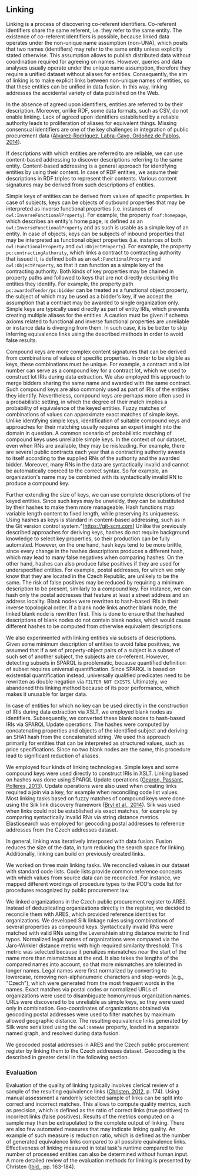 ## Linking

Linking is a process of discovering co-referent identifiers.
Co-referent identifiers share the same referent, i.e. they refer to the same entity.
The existence of co-referent identifiers is possible, because linked data operates under the non-unique name assumption (non-UNA), which posits that two names (identifiers) may refer to the same entity unless explicitly stated otherwise.
This assumption allows to publish distributed data without coordination required for agreeing on names.
However, queries and data analyses usually operate under the unique name assumption, therefore they require a unified dataset without aliases for entities.
Consequently, the aim of linking is to make explicit links between non-unique names of entities, so that these entities can be unified in data fusion.
In this way, linking addresses the accidental variety of data published on the Web.

<!-- ### Content-based addressing -->

In the absence of agreed upon identifiers, entities are referred to by their description.
Moreover, unlike RDF, some data formats, such as CSV, do not enable linking.
Lack of agreed upon identifiers established by a reliable authority leads to proliferation of aliases for equivalent things.
Missing consensual identifiers are one of the key challenges in integration of public procurement data ([Alvarez-Rodríguez, Labra-Gayo, Ordoñez de Pablos, 2014](#AlvarezRodriguez2014)).

If descriptions with which entities are referred to are reliable, we can use content-based addressing to discover descriptions referring to the same entity.
Content-based addressing is a general approach for identifying entities by using their content.
In case of RDF entities, we assume their descriptions in RDF triples to represent their contents.
Various content signatures may be derived from such descriptions of entities.

Simple keys of entities can be derived from values of specific properties.
In case of subjects, keys can be objects of outbound properties that may be interpreted as inverse functional properties (i.e. instances of `owl:InverseFunctionalProperty`).
For example, the property `foaf:homepage`, which describes an entity's home page, is defined as an `owl:InverseFunctionalProperty` and as such is usable as a simple key of an entity.
In case of objects, keys can be subjects of inbound properties that may be interpreted as functional object properties (i.e. instances of both `owl:FunctionalProperty` and `owl:ObjectProperty`).
For example, the property `pc:contractingAuthority`, which links a contract to contracting authority that issued it, is defined both as an `owl:FunctionalProperty` and `owl:ObjectProperty`, so that it can function as a simple key of the contracting authority.
Both kinds of key properties may be chained in property paths and followed to keys that are not directly describing the entities they identify.
For example, the property path `pc:awardedTender/pc:bidder` can be treated as a functional object property, the subject of which may be used as a bidder's key, if we accept the assumption that a contract may be awarded to single organization only.
Simple keys are typically used directly as part of entity IRIs, which prevents creating multiple aliases for the entities.
A caution must be given if schema axioms related to functional and inverse functional properties are unreliable or instance data is diverging from them.
In such case, it is be better to skip inferring equivalence links using the described methods in order to avoid false results.

Compound keys are more complex content signatures that can be derived from combinations of values of specific properties.
In order to be eligible as keys, these combinations must be unique.
For example, a contract and a lot number can serve as a compound key for a contract lot, which we used to construct lot IRIs during data extraction.
We also employed this approach to merge bidders sharing the same name and awarded with the same contract.
Such compound keys are also commonly used as part of IRIs of the entities they identify.
Nevertheless, compound keys are perhaps more often used in a probabilistic setting, in which the degree of their match implies a probability of equivalence of the keyed entities.
Fuzzy matches of combinations of values can approximate exact matches of simple keys.
Unlike identifying simple keys, identification of suitable compound keys and approaches for their matching usually requires an expert insight into the domain in question.
A common scenario of probabilistic matching of compound keys uses unreliable simple keys.
In the context of our dataset, even when RNs are available, they may be misleading.
For example, there are several public contracts each year that a contracting authority awards to itself according to the supplied RNs of the authority and the awarded bidder.
Moreover, many RNs in the data are syntactically invalid and cannot be automatically coerced to the correct syntax.
So for example, an organization's name may be combined with its syntactically invalid RN to produce a compound key. 

Further extending the size of keys, we can use complete descriptions of the keyed entities.
Since such keys may be unwieldy, they can be substituted by their hashes to make them more manageable.
Hash functions map variable length content to fixed length, while preserving its uniqueness.
Using hashes as keys is standard in content-based addressing, such as in the Git version control system.^[<https://git-scm.com>]
Unlike the previously described approaches for deriving keys, hashes do not require background knowledge to select key properties, so their production can be fully automated.
However, on the one hand, hash keys tend to be more brittle, since every change in the hashes descriptions produces a different hash, which may lead to many false negatives when comparing hashes.
On the other hand, hashes can also produce false positives if they are used for underspecified entities.
For example, postal addresses, for which we only know that they are located in the Czech Republic, are unlikely to be the same.
The risk of false positives may be reduced by requiring a minimum description to be present, similarly to a compound key.
For instance, we can hash only the postal addresses that feature at least a street address and an address locality.
Blank nodes were rewritten to hash-based IRIs in their inverse topological order.
If a blank node links another blank node, the linked blank node is rewritten first.
This is done to ensure that the hashed descriptions of blank nodes do not contain blank nodes, which would cause different hashes to be computed from otherwise equivalent descriptions.

We also experimented with linking entities via subsets of descriptions.
Given some minimum description of entities to avoid false positives, we assumed that if a set of property-object pairs of a subject is a subset of such set of another subject, the subjects are co-referent.
However, detecting subsets in SPARQL is problematic, because quantified definition of subset requires universal quantification.
Since SPARQL is based on existential quantification instead, universally qualified predicates need to be rewritten as double negation via `FILTER NOT EXISTS`.
Ultimately, we abandoned this linking method because of its poor performance, which makes it unusable for larger data.

In case of entities for which no key can be used directly in the construction of IRIs during data extraction via XSLT, we employed blank nodes as identifiers.
Subsequently, we converted these blank nodes to hash-based IRIs via SPARQL Update operations.
The hashes were computed by concatenating properties and objects of the identified subject and deriving an SHA1 hash from the concatenated string.
We used this approach primarily for entities that can be interpreted as structured values, such as price specifications.
Since no two blank nodes are the same, this procedure lead to significant reduction of aliases.

<!-- ### Linking technologies -->

We employed four kinds of linking technologies.
Simple keys and some compound keys were used directly to construct IRIs in XSLT.
Linking based on hashes was done using SPARQL Update operations ([Gearon, Passant, Polleres, 2013](#Gearon2013)).
Update operations were also used when creating links required a join via a key, for example when reconciling code list values.
Most linking tasks based on fuzzy matches of compound keys were done using the Silk link discovery framework ([Bryl et al., 2014](#Bryl2014)).
Silk was used when links could not be established via exact matches, for example by comparing syntactically invalid RNs via string distance metrics.
Elasticsearch was employed for geocoding postal addresses to reference addresses from the Czech addresses dataset.

In general, linking was iteratively interposed with data fusion.
Fusion reduces the size of the data, in turn reducing the search space for linking.
Additionally, linking can build on previously created links.

We worked on three main linking tasks.
We reconciled values in our dataset with standard code lists.
Code lists provide common reference concepts with which values from source data can be reconciled.
For instance, we mapped different wordings of procedure types to the PCO's code list for procedures recognized by public procurement law.

We linked organizations in the Czech public procurement register to ARES.
Instead of deduplicating organizations directly in the register, we decided to reconcile them with ARES, which provided reference identities for organizations.
We developed Silk linkage rules using combinations of several properties as compound keys.
Syntactically invalid RNs were matched with valid RNs using the Levenshtein string distance metric to find typos.
Normalized legal names of organizations were compared via the Jaro-Winkler distance metric with high required similarity threshold.
This metric was selected because it penalizes mismatches near the start of the name more than mismatches at the end.
It also takes the lengths of the compared names into account, so that more mismatches are tolerated in longer names.
Legal names were first normalized by converting to lowercase, removing non-alphanumeric characters and stop-words (e.g., "Czech"), which were generated from the most frequent words in the names.
Exact matches via postal codes or normalized URLs of organizations were used to disambiguate homonymous organization names.
URLs were discovered to be unreliable as simple keys, so they were used only in combination.
Geo-coordinates of organizations obtained via geocoding postal addresses were used to filter matches by maximum allowed geographic distance.
The resulting equivalence links generated by Silk were serialized using the `owl:sameAs` property, loaded in a separate named graph, and resolved during data fusion.

We geocoded postal addresses in ARES and the Czech public procurement register by linking them to the Czech addresses dataset.
Geocoding is the described in greater detail in the following section.

### Evaluation

Evaluation of the quality of linking typically involves clerical review of a sample of the resulting equivalence links ([Christen, 2012](#Christen2012), p. 174).
Using manual assessment a randomly selected sample of links can be split into correct and incorrect matches.
This allows to compute quality metrics, such as precision, which is defined as the ratio of correct links (true positives) to incorrect links (false positives).
Results of the metrics computed on a sample may then be extrapolated to the complete output of linking.
There are also few automated measures that may indicate linking quality.
An example of such measure is reduction ratio, which is defined as the number of generated equivalence links compared to all possible equivalence links.
Effectiveness of linking measured in total task's runtime compared to the number of processed entities can also be determined without human input.
A more detailed review of the evaluation methods for linking is presented by Christen ([Ibid.](#Christen2012), pp. 163-184).

<!--
TODO:
* Do manual evaluation of a sample of links and describe evaluation results here.
* Add the number of generated links.
-->

<!--
Out-takes:

Linking can exploit both semantics (i.e. schema axioms) and statistics of data ([Hogan et al., 2012](#Hogan2012), p. 78).

Appropriately enough, this process is also referred to by multiple terms, including instance matching, deduplication, or record linkage.

Defragmentation of data

Due to the transient nature of public procurement data it is necessary to integrate it in a timely manner, before the data loses relevance [Harth et al., 2013](#Harth2013).

While the title suggests the blog post is about data fusion, it is more about linking.
<http://blog.mynarz.net/2016/10/basic-fusion-of-rdf-data-in-sparql.html>
Perhaps the confusion arises from fusion and linking being merged when dealing with blank nodes.
-->
